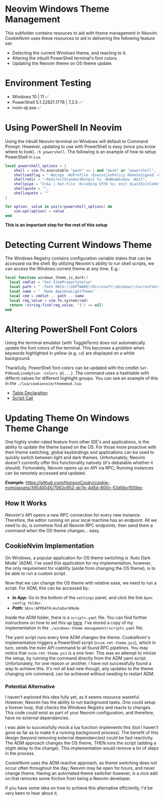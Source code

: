 # Neovim Windows Theme Management

This subfolder contains resouces to aid with theme management in Neovim. CookieNvim uses these resources to aid in
delivering the following feature set:

- Detecting the current Windows theme, and reacting to it.
- Altering the inbuilt PowerShell terminal's font colors.
- Updating the Neovim theme on OS theme update.

# Environment Testing

- Windows 10 | 11 ✅
- PowerShell 5.1.22621.1778 | 7.3.5 ✅
- nvim-qt.exe ✅

# Using PowerShell In Neovim

Using the inbuilt Neovim terminal on Windows will default to Command Prompt. However, updating to use with PowerShell
is easy (once you know where to look). `:h powershell`. The following is an example of how to setup PowerShell in `Lua`.

```lua
local powershell_options = {
    shell = vim.fn.executable "pwsh" == 1 and "pwsh" or "powershell",
    shellcmdflag = "-NoLogo -NoProfile -ExecutionPolicy RemoteSigned -Command [Console]::InputEncoding=[Console]::OutputEncoding=[System.Text.Encoding]::UTF8;",
    shellredir = "-RedirectStandardOutput %s -NoNewWindow -Wait",
    shellpipe = "2>&1 | Out-File -Encoding UTF8 %s; exit $LastExitCode",
    shellquote = "",
    shellxquote = ""
}

for option, value in pairs(powershell_options) do
    vim.opt[option] = value
end
```

**This is an important step for the rest of this setup**

# Detecting Current Windows Theme

The Windows Registry contains configuration variable states that can be accessed via the shell. By utilizing Neovim's
ability to run shell scripts, we can access the Windows current theme at any time. E.g.:

```lua
local function windows_theme_is_dark()
  local cmdlet = "Get-ItemPropertyValue"
  local path = " -Path HKCU:\\SOFTWARE\\Microsoft\\Windows\\CurrentVersion\\Themes\\Personalize"
  local name = " -Name AppsUseLightTheme"
  local cmd = cmdlet .. path .. name
  local reg_value = vim.fn.system(cmd)
  return (string.find(reg_value, "1") == nil)
end
```

# Altering PowerShell Font Colors

Using the terminal emulator (with ToggleTerm) does not automatically update the font colors of the terminal. This
becomes a problem when keywords highlighted in yellow (e.g. `cd`) are displayed on a white background.

Thankfully, PowerShell font colors can be updated with the cmdlet `Set-PSReadLineOption -Colors @{...}`. The command
uses a hashtable with differnt values for different highlight groups. You can see an example of this in the
`./lua/cookienvim/thememod.lua`:

- [Table Declaration](https://github.com/HonsonCooky/cookie-nvim/blob/main/lua/cookienvim/thememod.lua#L5)
- [Script Call](https://github.com/HonsonCooky/cookie-nvim/blob/main/lua/cookienvim/thememod.lua#L66)

# Updating Theme On Windows Theme Change

One highly under-rated feature from other IDE's and applications, is the ability to update the theme based on the OS.
For those more proactive with their theme switching, global keybindings and applications can be used to quickly switch
between light and dark themes. Unfortunately, Neovim doesn't currently offer this functionality natively (it's
debatable whether it should). Fortunately, Neovim opens up an API via RPC; Running instances can be remotely accessed
and updated.

**_Example:_**
https://github.com/HonsonCooky/cookie-nvim/assets/39540045/7062c852-dc7e-4d5d-800c-53d0bc1559ec

## How It Works

Neovim's API opens a new RPC connection for every new instance. Therefore, the editor running on your local machine has
an endpoint. All we need to do, is somehow find all Neovim RPC endpoints, then send them a command when the OS theme
changes... easy.

## CookieNvim Implementation

On Windows, a popular application for OS theme switching is 'Auto Dark Mode' (ADM). I've used this application for my
implementation, however, the only requirement for viablilty (aside from changing the OS theme), is to be able to run a
custom script.

Now that we can change the OS theme with relative ease, we need to run a script. For ADM, this can be accessed by:

- **_In App:_** Go to the bottom of the `settings` panel, and click the link `Open config folder`.
- **_Path:_** `$Env:APPDATA\AutoDarkMode`

Inside the ADM folder, there is a `scripts.yaml` file. You can find further instructions on how to set this up
[here](https://github.com/AutoDarkMode/Windows-Auto-Night-Mode/wiki/How-to-add-custom-scripts). I've stored a copy of my
implementation in the `./windows-theme-management/scripts.yaml` file.

The yaml script runs every time ADM changes the theme. CookieNvim's implementation triggers a PowerShell script
(`nvim-rmt-theme.ps1`), which in turn, sends the nvim API command to all found RPC pipelines. You may notice that
`nvim-rmt-theme.ps1` is a one liner. This was an attempt to minize the setup, by running the command directly from the
ADM yaml script. Unfortunately, for one reason or another, I have not successfully found a way to achieve this. It's not
all bad new though, any updates to the theme changing vim command, can be achieved without needing to restart ADM.

### Potential Alternative

I haven't explored this idea fully yet, as it seems resource wasteful. However, Neovim has the ability to run background
tasks. One could setup a forever loop, that checks the Windows Registry and reacts to changes. This code could exist as
part of your Neovim configuration, and therefore, have no external dependancies.

I was able to successfully mock a lua function implements this (but I haven't gone as far as to make it a running
background process). The benefit of this design (beyond removing external dependancies) could be fast reactivity. The
ADM approach changes the OS theme, THEN runs the script (adding a slight delay to the change). This implementation would
remove a lot of steps in the process.

CookieNvim uses the ADM reactive approach, as theme switching does not occur often throughout the day; Neovim may be
open for hours, and never change theme. Having an automated theme switcher however, is a nice add on that removes some
friction from being a Neovim developer.

If you have some idea on how to achieve this alternative efficiently, I'd be very keen to hear about it.

